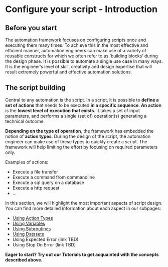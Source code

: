 # Configure your script - Introduction
## Before you start
The automation framework focuses on configuring scripts once and executing them many times. To achieve this in the most effective and efficient manner, automation engineers can make use of a variety of reusable constructs for which we often refer to as ‘building blocks’ during the design phase. It is possible to automate a single use case in many ways. It is the engineer’s level of skill, creativity and design expertise that will result extremely powerful and effective automation solutions.

## The script building
Central to any automation is the script. In a script, it is possible to **define a set of actions** that needs to be executed **in a specific sequence**. **An action** is the **lowest level of execution that exists**. It takes a set of input parameters, and performs a single (set of) operation(s) generating a technical outcome.

**Depending on the type of operation**, the framework has embedded the notion of **action types**. During the design of the script, the automation engineer can make use of these types to quickly create a script. The framework will help limiting the effort by focusing on required parameters only.

Examples of actions:
*	Execute a file transfer
*	Execute a command from commandline
*	Execute a sql query on a database
*	Execute a http request
*	…

In this section, we will highlight the most important aspects of script design. You can find more detailed information about each aspect in our subpages:

* [Using Action Types](https://github.com/metadew/iesi/blob/676ca835bc988560d1182d16d1e17248d5f62be1/docs/pages/iesi%20core%20concepts/Configure%20your%20script%20-%20Using%20Action%20Types.md)
* [Using Variables](https://github.com/metadew/iesi/blob/2f6742e48fb6cf6065742992f6398c459830d51d/docs/pages/iesi%20core%20concepts/Configure%20your%20script%20-%20Using%20Variables.md)
* [Using Subroutines](https://github.com/metadew/iesi/blob/2f6742e48fb6cf6065742992f6398c459830d51d/docs/pages/iesi%20core%20concepts/Configure%20your%20script%20-%20Using%20Variables.md)
* [Using Datasets](https://github.com/metadew/iesi/blob/2f6742e48fb6cf6065742992f6398c459830d51d/docs/pages/iesi%20core%20concepts/Configure%20your%20script%20-%20Using%20Datasets.md)
* Using Expected Error (link TBD)
* Using Stop On Error (link TBD)

**Eager to start? Try out our Tutorials to get acquainted with the concepts described above.**
